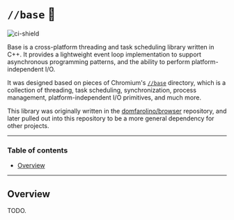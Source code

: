 # `//base` 🧱

![ci-shield](https://github.com/domfarolino/base/actions/workflows/workflow.yml/badge.svg)

Base is a cross-platform threading and task scheduling library written in C++.
It provides a lightweight event loop implementation to support asynchronous
programming patterns, and the ability to perform platform-independent I/O.

It was designed based on pieces of Chromium's [`//base`] directory, which is a
collection of threading, task scheduling, synchronization, process management,
platform-independent I/O primitives, and much more.

This library was originally written in the [domfarolino/browser] repository, and
later pulled out into this repository to be a more general dependency for other
projects.

----

### Table of contents

- [Overview](#overview)

----


## Overview

TODO.


[`//base`]: https://source.chromium.org/chromium/chromium/src/+/main:base/
[domfarolino/browser]: https://github.com/domfarolino/browser
